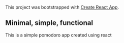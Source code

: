 This project was bootstrapped with [Create React App](https://github.com/facebook/create-react-app).

## Minimal, simple, functional
This is a simple pomodoro app created using react
